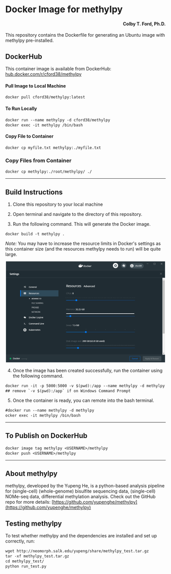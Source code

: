 # Docker Image for methylpy
<h4 align = "right">Colby T. Ford, Ph.D.</h4>
This repository contains the Dockerfile for generating an Ubuntu image with methylpy pre-installed.

## DockerHub
This container image is available from DockerHub: [hub.docker.com/r/cford38/methylpy](https://hub.docker.com/r/cford38/methylpy)

#### Pull Image to Local Machine
```
docker pull cford38/methylpy:latest
```
#### To Run Locally
```
docker run --name methylpy -d cford38/methylpy
docker exec -it methylpy /bin/bash
```

#### Copy File to Container
```
docker cp myfile.txt methylpy:./myfile.txt
```

### Copy Files from Container
```
docker cp methylpy:./root/methylpy/ ./
```

-------------------------------

## Build Instructions
1. Clone this repository to your local machine

2. Open terminal and navigate to the directory of this repository.

3. Run the following command. This will generate the Docker image.
```
docker build -t methylpy .
```
_Note:_ You may have to increase the resource limits in Docker's settings as this container size (and the resources methylpy needs to run) will be quite large.
<p align="center"><img src="DockerSettings.png" width="500px"></p>


4. Once the image has been created successfully, run the container using the following command.
```
docker run -it -p 5000:5000 -v $(pwd):/app --name methylpy -d methylpy
## remove `-v $(pwd):/app` if on Windows Command Prompt
```

5. Once the container is ready, you can remote into the bash terminal.
```
#docker run --name methylpy -d methylpy
ocker exec -it methylpy /bin/bash
```

----------------------

## To Publish on DockerHub

```
docker image tag methylpy <USERNAME>/methylpy
docker push <USERNAME>/methylpy
```

----------------------
## About methylpy

methylpy, developed by the Yupeng He, is a python-based analysis pipeline for (single-cell) (whole-genome) bisulfite sequencing data, (single-cell) NOMe-seq data, differential methylation analysis. Check out the GitHub repo for more details: [https://github.com/yupenghe/methylpy](https://github.com/yupenghe/methylpy)

## Testing methylpy

To test whether methylpy and the dependencies are installed and set up correctly, run:

```
wget http://neomorph.salk.edu/yupeng/share/methylpy_test.tar.gz
tar -xf methylpy_test.tar.gz
cd methylpy_test/
python run_test.py
```
